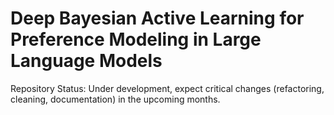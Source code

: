 # Deep Bayesian Active Learning for Preference Modeling in Large Language Models

Repository Status: Under development, expect critical changes (refactoring, cleaning, documentation) in the upcoming months.
